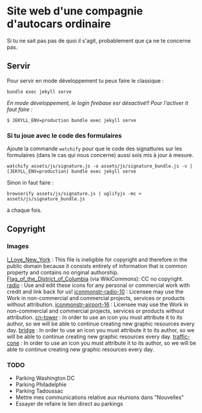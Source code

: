 # Site web d'une compagnie d'autocars ordinaire

Si tu ne sait pas pas de quoi il s'agit, probablement que ça ne te concerne pas.

## Servir

Pour servir en mode développement tu peux faire le classique :

```
bundle exec jekyll serve
```

*En mode développement, le login firebase esr désactivé!! Pour l'activer it faut faire :*

```
$ JEKYLL_ENV=production bundle exec jekyll serve
```

### Si tu joue avec le code des formulaires


Ajoute la commande `watchify` pour que le code des signattures sur les formulaires (dans le cas qui nous concerne) aussi sois mis à jour à mesure.

```
watchify assets/js/signature.js -o assets/js/signature_bundle.js -v | [JEKYLL_ENV=production] bundle exec jekyll serve
```

Sinon in faut faire :

```
browserify assets/js/signature.js | uglifyjs -mc > assets/js/signature_bundle.js
```  

à chaque fois.

## Copyright

### Images

[I_Love_New_York](https://commons.wikimedia.org/wiki/File:I_Love_New_York.svg) : This file is ineligible for copyright and therefore in the public domain because it consists entirely of information that is common property and contains no original authorship.
[Flag_of_the_District_of_Columbia](https://openclipart.org/detail/45979/usa-district-of-columbia) (via WikiCommons): CC no copyright.
[radio](http://simpleicon.com/radio.html) : Use and edit these icons for any personal or commercial work with credit and link back for us!
[iconmonstr-radio-10](https://iconmonstr.com/radio-2-svg/) : Licensee may use the Work in non-commercial and commercial projects, services or products without attribution.
[iconmonstr-airport-16](https://iconmonstr.com/iconmonstr-airport-16/) : Licensee may use the Work in non-commercial and commercial projects, services or products without attribution.
[cn-tower](https://www.flaticon.com/authors/freepik) : In order to use an icon you must attribute it to its author, so we will be able to continue creating new graphic resources every day.
[bridge](https://www.flaticon.com/authors/freepik) : In order to use an icon you must attribute it to its author, so we will be able to continue creating new graphic resources every day.
[traffic-cone](https://www.flaticon.com/authors/daniel-bruce) : In order to use an icon you must attribute it to its author, so we will be able to continue creating new graphic resources every day.


### TODO

- Parking Washington DC
- Parking Philadelphie
- Parking Tadoussac
- Mettre mes communications relative aux réunions dans "Nouvelles"
- Essayer de refaire le lien direct au parkings

